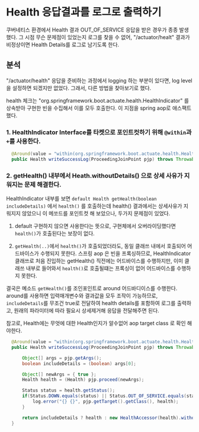 
# Health 응답결과를 로그로 출력하기

쿠버네티스 환경에서 Health 결과 OUT_OF_SERVICE 응답을 받은 경우가 종종 발생했다. 그 시점 무슨 문제점이 있었는지 로그를 찾을 수 없어, "/actuator/healt" 결과가 비정상이면 Health Details를 로그로 남기도록 한다.

## 분석

"/actuator/health" 응답을 준비하는 과정에서 logging 하는 부분이 있다면, log level을 설정하면 되겠지만 없었다.
그래서, 다른 방법을 찾아보기로 했다.

health 체크는 "org.springframework.boot.actuate.health.HealthIndicator" 를 상속받아 구현한 빈을 수집해서 이를 모두 호출한다. 이 지점을 spring aop로 애스팩트 했다.

### 1. HealthIndicator Interface를 타켓으로 포인트컷하기 위해 `@within`과 `+`를 사용한다.

  ```java
    @Around(value = "within(org.springframework.boot.actuate.health.HealthIndicator+) && execution(* getHealth(..))")
    public Health writeSuccessLog(ProceedingJoinPoint pjp) throws Throwable {
  ```

### 2. getHealth() 내부에서 Heath.withoutDetails() 으로 상세 사유가 지워지는 문제 해결한다.

HealthIndicator 내부를 보면 `default Health getHealth(boolean includeDetails)` 에서 `health()` 를 호출하는데 health() 결과에서는 상세사유가 지워지지 않았으니 이 메쏘드를 포인트컷 해 보았으나, 두가지 문제점이 있었다.

1. default 구현하지 않으면 사용한다는 뜻으로, 구현체에서 오버라이딩했다면 `health()`가 호출된다는 보장이 없다.

2. `getHealth(..)`에서 `health()`가 호출되었더라도, 동일 클래쓰 내에서 호출되어 어드바이스가 수행되지 못한다. 스프링 aop 은 빈을 프록싱하므로, HealthIndicator 클래쓰로 처음 진입하는 getHealth() 직전에는 어드바이스를 수행하지만, 이미 클래쓰 내부로 들어와서 `health()`로 호출될떄는 프록싱이 없어 어드바이스를 수행하지 못한다.

결국은 몌소드 `getHealth()`를 조인포인트로 around 어드바디이스를 수행한다. around를 사용하면 입력매개변수와 결과값을 모두 조작이 가능하므로, `includeDetails`를 무조건 true로 전달하여 health details를 포함하여 로그를 출력하고, 원래의 파라미터에 따라 필요시 상세제거해 응답을 전달해주면 된다.

참고로, Health에는 무엇에 대한 Health인지가 알수없어 aop target class 로 확인 해야한다.

  ```java
    @Around(value = "within(org.springframework.boot.actuate.health.HealthIndicator+) && execution(* getHealth(..))")
    public Health writeSuccessLog(ProceedingJoinPoint pjp) throws Throwable {

        Object[] args = pjp.getArgs();
        boolean includeDetails = (boolean) args[0];

        Object[] newArgs = { true };
        Health health = (Health) pjp.proceed(newArgs);

        Status status = health.getStatus();
        if(Status.DOWN.equals(status) || Status.OUT_OF_SERVICE.equals(status)) {
            log.error("{} {}", pjp.getTarget().getClass(), health);
        }

        return includeDetails ? health : new HealthAccessor(health).withoutDetails();
    }
  ````
